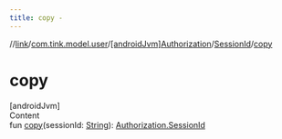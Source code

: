 ```yaml
---
title: copy -
---
```

//[link](../../../index.md)/[com.tink.model.user](../../index.md)/[[androidJvm]Authorization](../index.md)/[SessionId](index.md)/[copy](copy.md)



# copy  
[androidJvm]  
Content  
fun [copy](copy.md)(sessionId: [String](https://kotlinlang.org/api/latest/jvm/stdlib/kotlin/-string/index.html)): [Authorization.SessionId](index.md)  



